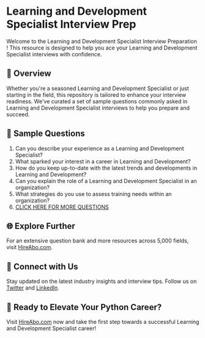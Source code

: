 # Learning and Development Specialist Interview Prep

Welcome to the Learning and Development Specialist Interview Preparation ! This resource is designed to help you ace your Learning and Development Specialist interviews with confidence.

## 🚀 Overview

Whether you're a seasoned Learning and Development Specialist or just starting in the field, this repository is tailored to enhance your interview readiness. We've curated a set of sample questions commonly asked in Learning and Development Specialist interviews to help you prepare and succeed.

## 📝 Sample Questions

1. Can you describe your experience as a Learning and Development Specialist?
2. What sparked your interest in a career in Learning and Development?
3. How do you keep up-to-date with the latest trends and developments in Learning and Development?
4. Can you explain the role of a Learning and Development Specialist in an organization?
5. What strategies do you use to assess training needs within an organization?
6. [CLICK HERE FOR MORE QUESTIONS](https://hireabo.com/job/1_1_19/Learning%20and%20Development%20Specialist)

## 🌐 Explore Further

For an extensive question bank and more resources across 5,000 fields, visit [HireAbo.com](https://www.hireabo.com).

## 📱 Connect with Us

Stay updated on the latest industry insights and interview tips. Follow us on [Twitter](https://twitter.com/hireabo) and [LinkedIn](https://www.linkedin.com/in/hire-abo-3609972a8/).

## 🚀 Ready to Elevate Your Python Career?

Visit [HireAbo.com](https://www.hireabo.com) now and take the first step towards a successful Learning and Development Specialist career!
